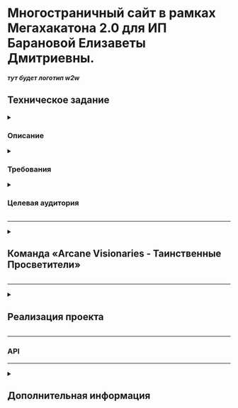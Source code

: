 # Многостраничный сайт в рамках Мегахакатона 2.0 для ИП Барановой Елизаветы Дмитриевны.

___тут будет логотип w2w___

## Техническое задание

<details>
<summary>

### Описание

</summary>

***Необходимо создать веб-сайт для малого и среднего бизнеса, где пользователи смогу размещать свои бренды и создавать
коллаборации между брендами друг друга.
Далее дописать при необходимости...***
</details>

<details>
<summary>

### Требования

</summary>

***Должен быть реализован следующий функционал:***

1) Возможность регистрироваться на сайте;
2) Создавать бренды и коллаборации;
3) Просматривать бренды других пользователей и лайкать их, чтобы найти пару для коллаборации (аналогично пользователю
   партнера в Тиндере);
4) Написать остальные требования...

На веб-странице должны быть размещены:

+ ***перечислить;***
+ ***;***
+ ***;***
+ ***;***
+ ***;***
+ ***;***
+ ***;***

</details>

<details>
<summary>

### Целевая аудитория

</summary>

___
***ЦА, которую бренд хочет привлечь***

*Описать...*
___
***Текущая ЦА бренда***

*Описать...*

</details>

___
<details>
<summary>

## Команда «Arcane Visionaries - Таинственные Просветители»

</summary>

| №  | ФИО                    | Должность                         | Никнейм в телеграмме | Ссылка на проекты                                  |
|----|------------------------|-----------------------------------|----------------------|----------------------------------------------------|
| 1  | Воронков Алексей       | Тимлид                            | @asvoronkov0         |                                                    |
| 2  | Вечканова Лина         | Веб-дизайнер                      | @forma_lina          |                                                    |
| 3  | Литейкина Ольга        | UX/UI дизайнер                    | @lit39               | https://www.behance.net/olgaliteikina/appreciated  |
| 4  | Жуков Алексей          | UX/UI дизайнер                    | @a1xzhu              | https://www.behance.net/a1xzhu                     |
| 5  | Антонова Анна          | UX/UI дизайнер                    | @AAntonovaS          | https://www.behance.net/0fe1c4a2                   |
| 6  | Ширинова Валерия       | Графический дизайнер              | @Prosto_leraHI       | https://www.behance.net/4780521d                   |
| 7  | Тимофеева Янина        | Графический дизайнер              | @YaninaIrkutsk       | https://www.behance.net/8e715f7e                   |
| 8  | Ангапов Николай        | Графический дизайнер и веб-дизайн | @NikolayAng69        | https://www.behance.net/nick_angapov               |
| 9  | Зайцев Антон           | Backend разработчик               | @BlackMarvel         | https://github.com/Hashtagich                      |
| 10 | Царенко Иван           | Backend разработчик               | @mp3suuri            |                                                    |
| 11 | Александрова Екатерина | Backend разработчик               | @KateAlexandrova     | https://github.com/aliensen36                      |
| 12 | Караханов Александр    | Backend разработчик               | @geographOne         | https://github.com/Gitgeograph                     |
| 13 | Кочанова Мария         | Frontend разработчик              | @kochanovama         | https://github.com/MariaKochanova                  |
| 14 | Дергачев Алексей       | Frontend разработчик              | @nkoidcool           |                                                    |
| 15 | Валиахметова Миляуша   | Аналитик данных                   | @milya_v             |                                                    |
| 16 | Застанкевич Ольга      | Тестировщик                       | @Zastankevich        |                                                    |
| 17 | Шестаков Дмитрий       | Тестировщик-автоматизатор         | @dima_hero1          |                                                    |

</details>

___
<details>
<summary>

## Реализация проекта

</summary>

***Проект выполнен согласно требованиям Заказчика, полностью адаптирован под ..., удобен и прост в использовании.***

***Использованы следующие цвета:***
+ *#*
+ *#*
+ *#*
+ *#*
+ *#*
+ *#* 

***И шрифты:***
+ *;*
+ *;*
+ *.*

***Backend разработка выполнена на Django с возможностью поддержки БД SQL и PostgreSQL.***

***Frontend разработка выполнена на JavaScript и React.***

***Взаимодействие БД, Backend, Frontend осуществляется с использованием ...***

</details>

___
### API

___
<details>
<summary>

## Дополнительная информация
</summary>

+ ***Тг-канал Заказчика — https://t.me/slezkinalife***
+ ***Изначальная версия сайта от Заказчика — https://w-2-wmatch.ru/***
+ ***Подробная видеоинструкция сайта —***
</details>
